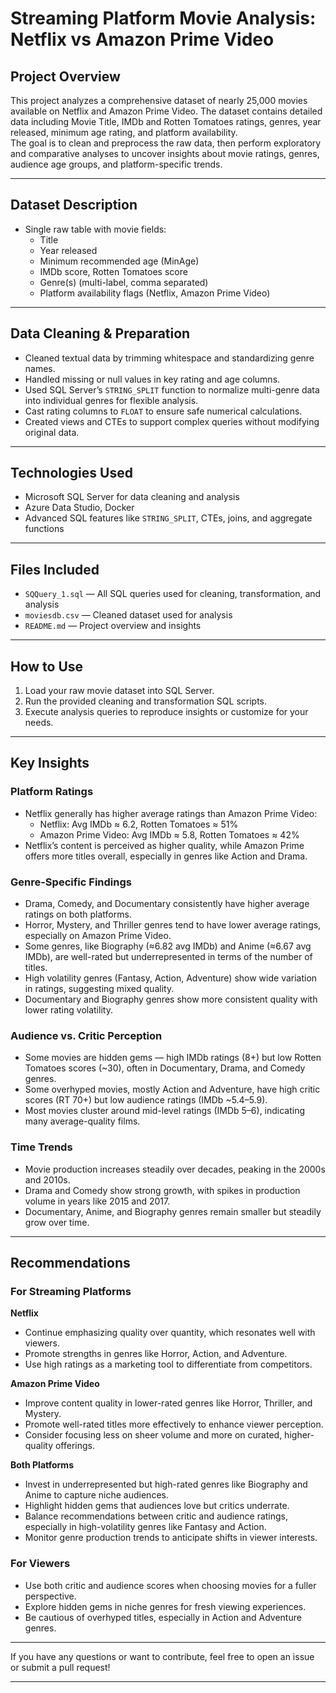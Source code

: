 # Streaming Platform Movie Analysis: Netflix vs Amazon Prime Video

## Project Overview  
This project analyzes a comprehensive dataset of nearly 25,000 movies available on Netflix and Amazon Prime Video. The dataset contains detailed data including Movie Title, IMDb and Rotten Tomatoes ratings, genres, year released, minimum age rating, and platform availability.  
The goal is to clean and preprocess the raw data, then perform exploratory and comparative analyses to uncover insights about movie ratings, genres, audience age groups, and platform-specific trends.

---

## Dataset Description  
- Single raw table with movie fields:
  - Title  
  - Year released  
  - Minimum recommended age (MinAge)  
  - IMDb score, Rotten Tomatoes score  
  - Genre(s) (multi-label, comma separated)  
  - Platform availability flags (Netflix, Amazon Prime Video)  

---

## Data Cleaning & Preparation  
- Cleaned textual data by trimming whitespace and standardizing genre names.  
- Handled missing or null values in key rating and age columns.  
- Used SQL Server’s `STRING_SPLIT` function to normalize multi-genre data into individual genres for flexible analysis.  
- Cast rating columns to `FLOAT` to ensure safe numerical calculations.  
- Created views and CTEs to support complex queries without modifying original data.

---

## Technologies Used  
- Microsoft SQL Server for data cleaning and analysis  
- Azure Data Studio, Docker  
- Advanced SQL features like `STRING_SPLIT`, CTEs, joins, and aggregate functions  

---

## Files Included  
- `SQQuery_1.sql` — All SQL queries used for cleaning, transformation, and analysis  
- `moviesdb.csv` — Cleaned dataset used for analysis  
- `README.md` — Project overview and insights  

---

## How to Use  
1. Load your raw movie dataset into SQL Server.  
2. Run the provided cleaning and transformation SQL scripts.  
3. Execute analysis queries to reproduce insights or customize for your needs.  

---

## Key Insights  

### Platform Ratings  
- Netflix generally has higher average ratings than Amazon Prime Video:  
  - Netflix: Avg IMDb ≈ 6.2, Rotten Tomatoes ≈ 51%  
  - Amazon Prime Video: Avg IMDb ≈ 5.8, Rotten Tomatoes ≈ 42%  
- Netflix’s content is perceived as higher quality, while Amazon Prime offers more titles overall, especially in genres like Action and Drama.

### Genre-Specific Findings  
- Drama, Comedy, and Documentary consistently have higher average ratings on both platforms.  
- Horror, Mystery, and Thriller genres tend to have lower average ratings, especially on Amazon Prime Video.  
- Some genres, like Biography (≈6.82 avg IMDb) and Anime (≈6.67 avg IMDb), are well-rated but underrepresented in terms of the number of titles.  
- High volatility genres (Fantasy, Action, Adventure) show wide variation in ratings, suggesting mixed quality.  
- Documentary and Biography genres show more consistent quality with lower rating volatility.

### Audience vs. Critic Perception  
- Some movies are hidden gems — high IMDb ratings (8+) but low Rotten Tomatoes scores (~30), often in Documentary, Drama, and Comedy genres.  
- Some overhyped movies, mostly Action and Adventure, have high critic scores (RT 70+) but low audience ratings (IMDb ~5.4–5.9).  
- Most movies cluster around mid-level ratings (IMDb 5–6), indicating many average-quality films.

### Time Trends  
- Movie production increases steadily over decades, peaking in the 2000s and 2010s.  
- Drama and Comedy show strong growth, with spikes in production volume in years like 2015 and 2017.  
- Documentary, Anime, and Biography genres remain smaller but steadily grow over time.

---

## Recommendations  

### For Streaming Platforms  

**Netflix**  
- Continue emphasizing quality over quantity, which resonates well with viewers.  
- Promote strengths in genres like Horror, Action, and Adventure.  
- Use high ratings as a marketing tool to differentiate from competitors.

**Amazon Prime Video**  
- Improve content quality in lower-rated genres like Horror, Thriller, and Mystery.  
- Promote well-rated titles more effectively to enhance viewer perception.  
- Consider focusing less on sheer volume and more on curated, higher-quality offerings.

**Both Platforms**  
- Invest in underrepresented but high-rated genres like Biography and Anime to capture niche audiences.  
- Highlight hidden gems that audiences love but critics underrate.  
- Balance recommendations between critic and audience ratings, especially in high-volatility genres like Fantasy and Action.  
- Monitor genre production trends to anticipate shifts in viewer interests.

### For Viewers  
- Use both critic and audience scores when choosing movies for a fuller perspective.  
- Explore hidden gems in niche genres for fresh viewing experiences.  
- Be cautious of overhyped titles, especially in Action and Adventure genres.

---

If you have any questions or want to contribute, feel free to open an issue or submit a pull request!

---

